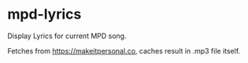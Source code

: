 # mpd-lyrics

Display Lyrics for current MPD song.

Fetches from https://makeitpersonal.co, caches result in .mp3 file itself.

